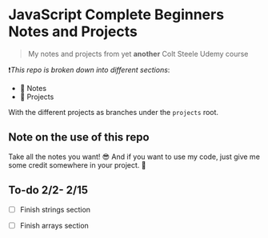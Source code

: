 # JavaScript Complete Beginners Notes and Projects

> My notes and projects from yet **another** Colt Steele Udemy course

❗️*This repo is broken down into different sections*:

- 📝 Notes
- 💼 Projects

With the different projects as branches under the `projects` root.

## Note on the use of this repo

Take all the notes you want! 😎 And if you want to use my code, just give me some credit somewhere in your project. 💯

## To-do 2/2- 2/15

- [ ] Finish strings section
- [ ] Finish arrays section

